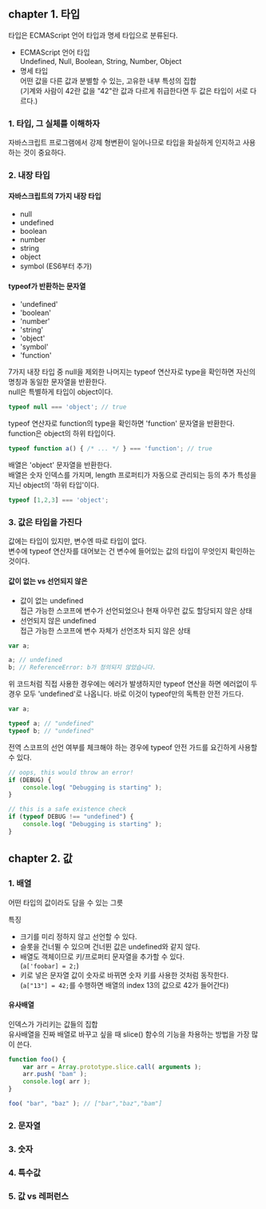 ## chapter 1. 타입

타입은 ECMAScript 언어 타입과 명세 타입으로 분류된다.
- ECMAScript 언어 타입  
Undefined, Null, Boolean, String, Number, Object
- 명세 타입  
어떤 값을 다른 값과 분별할 수 있는, 고유한 내부 특성의 집합  
(기계와 사람이 42란 값을 "42"란 값과 다르게 취급한다면 두 값은 타입이 서로 다르다.)

### 1. 타입, 그 실체를 이해하자
자바스크립트 프로그램에서 강제 형변환이 일어나므로 타입을 화실하게 인지하고 사용하는 것이 중요하다.

### 2. 내장 타입
#### 자바스크립트의 7가지 내장 타입
- null
- undefined
- boolean
- number
- string
- object
- symbol (ES6부터 추가)

#### typeof가 반환하는 문자열
- 'undefined'
- 'boolean'
- 'number'
- 'string'
- 'object'
- 'symbol'
- 'function'

7가지 내장 타입 중 null을 제외한 나머지는 typeof 연산자로 type을 확인하면 자신의 명칭과 동일한 문자열을 반환한다.  
null은 특별하게 타입이 object이다.
```javascript
typeof null === 'object'; // true
```
typeof 연산자로 function의 type을 확인하면 'function' 문자열을 반환한다.  
function은 object의 하위 타입이다.
```javascript
typeof function a() { /* ... */ } === 'function'; // true
```
배열은 'object' 문자열을 반환한다.  
배열은 숫자 인덱스를 가지며, length 프로퍼티가 자동으로 관리되는 등의 추가 특성을 지닌 object의 '하위 타입'이다.
```javascript
typeof [1,2,3] === 'object';
```

### 3. 값은 타입을 가진다
값에는 타입이 있지만, 변수엔 따로 타입이 없다.  
변수에 typeof 연산자를 대어보는 건 변수에 들어있는 값의 타입이 무엇인지 확인하는 것이다.

#### 값이 없는 vs 선언되지 않은
- 값이 없는 undefined  
접근 가능한 스코프에 변수가 선언되었으나 현재 아무런 값도 할당되지 않은 상태
- 선언되지 않은 undefined  
접근 가능한 스코프에 변수 자체가 선언조차 되지 않은 상태
```javascript
var a;

a; // undefined
b; // ReferenceError: b가 정의되지 않았습니다.
```
위 코드처럼 직접 사용한 경우에는 에러가 발생하지만 typeof 연산을 하면 에러없이 두 경우 모두 'undefined'로 나옵니다. 바로 이것이 typeof만의 독특한 안전 가드다.
```javascript
var a;

typeof a; // "undefined"
typeof b; // "undefined"
```
전역 스코프의 선언 여부를 체크해야 하는 경우에 typeof 안전 가드를 요긴하게 사용할 수 있다.

```javascript
// oops, this would throw an error!
if (DEBUG) {
	console.log( "Debugging is starting" );
}

// this is a safe existence check
if (typeof DEBUG !== "undefined") {
	console.log( "Debugging is starting" );
}
```


## chapter 2. 값

### 1. 배열
어떤 타입의 값이라도 담을 수 있는 그릇  

특징
- 크기를 미리 정하지 않고 선언할 수 있다.
- 슬롯을 건너뛸 수 있으며 건너뛴 값은 undefined와 같지 않다.
- 배열도 객체이므로 키/프로퍼티 문자열을 추가할 수 있다.  
(`a['foobar] = 2;`)
- 키로 넣은 문자열 값이 숫자로 바뀌면 숫자 키를 사용한 것처럼 동작한다.  
(`a["13"] = 42;`를 수행하면 배열의 index 13의 값으로 42가 들어간다)

#### 유사배열
인덱스가 가리키는 값들의 집합  
유사배열을 진짜 배열로 바꾸고 싶을 때 slice() 함수의 기능을 차용하는 방법을 가장 많이 쓴다.

```javascript
function foo() {
	var arr = Array.prototype.slice.call( arguments );
	arr.push( "bam" );
	console.log( arr );
}

foo( "bar", "baz" ); // ["bar","baz","bam"]
```

### 2. 문자열

### 3. 숫자

### 4. 특수값

### 5. 값 vs 레퍼런스
